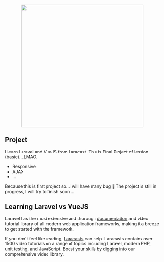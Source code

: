 <p align="center"><img src="https://miro.medium.com/max/1024/1*QJjsaJZZpr3Q4HoMK22eXg.png" width="400"></p>


## Project

I learn Laravel and VueJS from Laracast. This is Final Project of lession (basic)....LMAO. 

- Responsive
- AJAX
- ...

Because this is first project so...i will have many bug 🤪
The project is still in progress, I will try to finish soon ...

## Learning Laravel vs VueJS

Laravel has the most extensive and thorough [documentation](https://laravel.com/docs) and video tutorial library of all modern web application frameworks, making it a breeze to get started with the framework.

If you don't feel like reading, [Laracasts](https://laracasts.com) can help. Laracasts contains over 1500 video tutorials on a range of topics including Laravel, modern PHP, unit testing, and JavaScript. Boost your skills by digging into our comprehensive video library.
